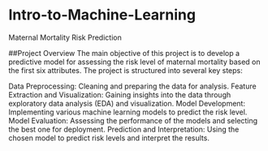 # Intro-to-Machine-Learning
Maternal Mortality Risk Prediction


##Project Overview
The main objective of this project is to develop a predictive model for assessing the risk level of maternal mortality based on the first six attributes. The project is structured into several key steps:

Data Preprocessing: Cleaning and preparing the data for analysis.
Feature Extraction and Visualization: Gaining insights into the data through exploratory data analysis (EDA) and visualization.
Model Development: Implementing various machine learning models to predict the risk level.
Model Evaluation: Assessing the performance of the models and selecting the best one for deployment.
Prediction and Interpretation: Using the chosen model to predict risk levels and interpret the results.
